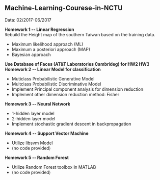 ## Machine-Learning-Courese-in-NCTU
Data: 02/2017-06/2017

**Homework 1 -- Linear Regression**  
Rebuild the Height map of the southern Taiwan based on the training data.
* Maximum likelihood approach (ML)  
* Maximum a posteriori approach (MAP)  
* Bayesian approach  
  
**Use Database of Faces (AT&T Laboratories Cambrideg) for HW2 HW3**  
**Homework 2 -- Linear Model for classification**  
* Muticlass Probabilistic Generative Model
* Multclass Probabilistic Discriminative Model
* Implement Principal component analysis for dimension reduction
* Implement other dimension reduction method: Fisher
  
**Homework 3 -- Neural Network**  
* 1-hidden layer model
* 2-hidden layer model
* Implement stochastic gradient descent in backpropagation
  
**Homework 4 -- Support Vector Machine**  
* Utilize libsvm Model  
* (no code provided)  
  
**Homework 5 -- Random Forest**  
* Utilize Random Forest toolbox in MATLAB  
* (no code provided)  

